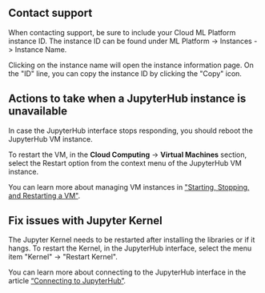## Contact support

When contacting support, be sure to include your Cloud ML Platform instance ID. The instance ID can be found under ML Platform -> Instances -> Instance Name.

Clicking on the instance name will open the instance information page. On the "ID" line, you can copy the instance ID by clicking the "Copy" icon.

## Actions to take when a JupyterHub instance is unavailable

In case the JupyterHub interface stops responding, you should reboot the JupyterHub VM instance.

To restart the VM, in the **Cloud Computing** -> **Virtual Machines** section, select the Restart option from the context menu of the JupyterHub VM instance.

You can learn more about managing VM instances in ["Starting, Stopping, and Restarting a VM"](../../../base/iaas/vm-start/manage-vm/vm-state/).

## Fix issues with Jupyter Kernel

The Jupyter Kernel needs to be restarted after installing the libraries or if it hangs. To restart the Kernel, in the JupyterHub interface, select the menu item "Kernel" -> "Restart Kernel".

You can learn more about connecting to the JupyterHub interface in the article [“Connecting to JupyterHub”](../jupyterhub/start/connect/).
